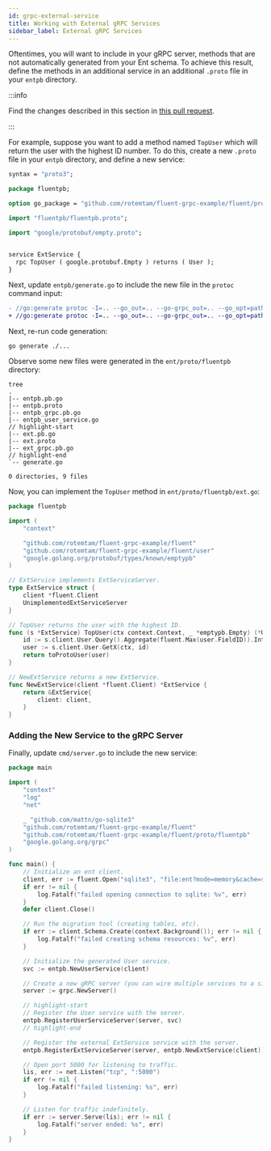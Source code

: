 ```yaml
---
id: grpc-external-service
title: Working with External gRPC Services
sidebar_label: External gRPC Services
---
```

Oftentimes, you will want to include in your gRPC server, methods that are not automatically generated from
your Ent schema. To achieve this result, define the methods in an additional service in an additional `.proto` file
in your `entpb` directory. 

:::info 

Find the changes described in this section in  [this pull request](https://github.com/rotemtam/fluent-grpc-example/pull/7/files).

:::


For example, suppose you want to add a method named `TopUser` which will return the user with the highest ID number.
To do this, create a new `.proto` file in your `entpb` directory, and define a new service:

```protobuf title="fluent/proto/fluentpb/ext.proto"
syntax = "proto3";

package fluentpb;

option go_package = "github.com/rotemtam/fluent-grpc-example/fluent/proto/fluentpb";

import "fluentpb/fluentpb.proto";

import "google/protobuf/empty.proto";


service ExtService {
  rpc TopUser ( google.protobuf.Empty ) returns ( User );
}
```

Next, update `entpb/generate.go` to include the new file in the `protoc` command input:

```diff title="fluent/proto/fluentpb/generate.go"
- //go:generate protoc -I=.. --go_out=.. --go-grpc_out=.. --go_opt=paths=source_relative --go-grpc_opt=paths=source_relative --entgrpc_out=.. --entgrpc_opt=paths=source_relative,schema_path=../../schema entpb/fluentpb.proto 
+ //go:generate protoc -I=.. --go_out=.. --go-grpc_out=.. --go_opt=paths=source_relative --go-grpc_opt=paths=source_relative --entgrpc_out=.. --entgrpc_opt=paths=source_relative,schema_path=../../schema entpb/fluentpb.proto entpb/ext.proto
```

Next, re-run code generation:

```shell
go generate ./...
```

Observe some new files were generated in the `ent/proto/fluentpb` directory:

```shell
tree
.
|-- entpb.pb.go
|-- entpb.proto
|-- entpb_grpc.pb.go
|-- entpb_user_service.go
// highlight-start
|-- ext.pb.go
|-- ext.proto
|-- ext_grpc.pb.go
// highlight-end
`-- generate.go

0 directories, 9 files
```

Now, you can implement the `TopUser` method in `ent/proto/fluentpb/ext.go`:

```go title="fluent/proto/fluentpb/ext.go"
package fluentpb

import (
	"context"

	"github.com/rotemtam/fluent-grpc-example/fluent"
	"github.com/rotemtam/fluent-grpc-example/fluent/user"
	"google.golang.org/protobuf/types/known/emptypb"
)

// ExtService implements ExtServiceServer.
type ExtService struct {
	client *fluent.Client
	UnimplementedExtServiceServer
}

// TopUser returns the user with the highest ID.
func (s *ExtService) TopUser(ctx context.Context, _ *emptypb.Empty) (*User, error) {
	id := s.client.User.Query().Aggregate(fluent.Max(user.FieldID)).IntX(ctx)
	user := s.client.User.GetX(ctx, id)
	return toProtoUser(user)
}

// NewExtService returns a new ExtService.
func NewExtService(client *fluent.Client) *ExtService {
	return &ExtService{
		client: client,
	}
}

```

### Adding the New Service to the gRPC Server

Finally, update `cmd/server.go` to include the new service:

```go title="cmd/server.go"
package main

import (
	"context"
	"log"
	"net"

	_ "github.com/mattn/go-sqlite3"
	"github.com/rotemtam/fluent-grpc-example/fluent"
	"github.com/rotemtam/fluent-grpc-example/fluent/proto/fluentpb"
	"google.golang.org/grpc"
)

func main() {
	// Initialize an ent client.
	client, err := fluent.Open("sqlite3", "file:ent?mode=memory&cache=shared&_fk=1")
	if err != nil {
		log.Fatalf("failed opening connection to sqlite: %v", err)
	}
	defer client.Close()

	// Run the migration tool (creating tables, etc).
	if err := client.Schema.Create(context.Background()); err != nil {
		log.Fatalf("failed creating schema resources: %v", err)
	}

	// Initialize the generated User service.
	svc := entpb.NewUserService(client)

	// Create a new gRPC server (you can wire multiple services to a single server).
	server := grpc.NewServer()

    // highlight-start
	// Register the User service with the server.
	entpb.RegisterUserServiceServer(server, svc)
	// highlight-end

	// Register the external ExtService service with the server.
	entpb.RegisterExtServiceServer(server, entpb.NewExtService(client))

	// Open port 5000 for listening to traffic.
	lis, err := net.Listen("tcp", ":5000")
	if err != nil {
		log.Fatalf("failed listening: %s", err)
	}

	// Listen for traffic indefinitely.
	if err := server.Serve(lis); err != nil {
		log.Fatalf("server ended: %s", err)
	}
}

```